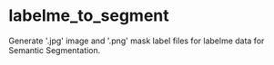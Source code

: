 # labelme_to_segment
Generate '.jpg' image and '.png' mask label files for labelme data for Semantic Segmentation.
